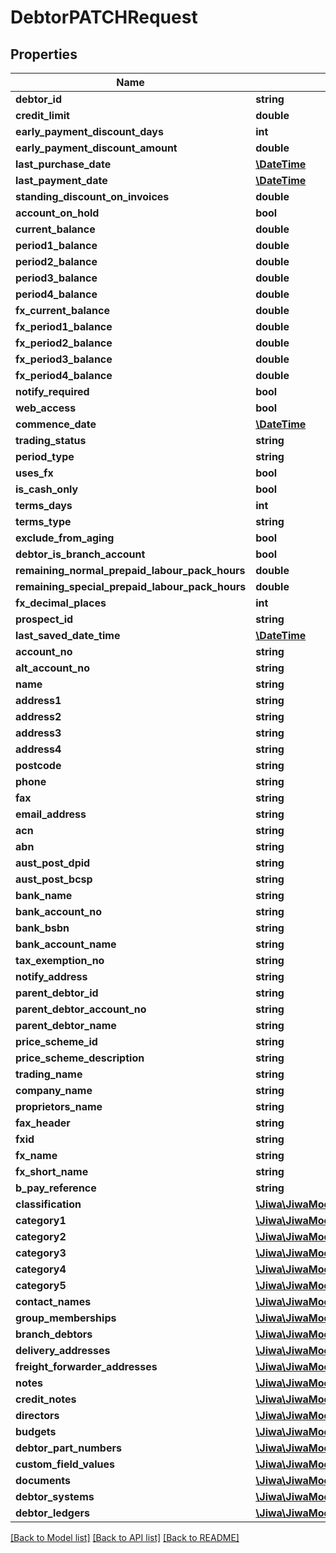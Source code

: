 # DebtorPATCHRequest

## Properties
Name | Type | Description | Notes
------------ | ------------- | ------------- | -------------
**debtor_id** | **string** |  | [optional] 
**credit_limit** | **double** |  | [optional] 
**early_payment_discount_days** | **int** |  | [optional] 
**early_payment_discount_amount** | **double** |  | [optional] 
**last_purchase_date** | [**\DateTime**](\DateTime.md) |  | [optional] 
**last_payment_date** | [**\DateTime**](\DateTime.md) |  | [optional] 
**standing_discount_on_invoices** | **double** |  | [optional] 
**account_on_hold** | **bool** |  | [optional] 
**current_balance** | **double** |  | [optional] 
**period1_balance** | **double** |  | [optional] 
**period2_balance** | **double** |  | [optional] 
**period3_balance** | **double** |  | [optional] 
**period4_balance** | **double** |  | [optional] 
**fx_current_balance** | **double** |  | [optional] 
**fx_period1_balance** | **double** |  | [optional] 
**fx_period2_balance** | **double** |  | [optional] 
**fx_period3_balance** | **double** |  | [optional] 
**fx_period4_balance** | **double** |  | [optional] 
**notify_required** | **bool** |  | [optional] 
**web_access** | **bool** |  | [optional] 
**commence_date** | [**\DateTime**](\DateTime.md) |  | [optional] 
**trading_status** | **string** |  | [optional] 
**period_type** | **string** |  | [optional] 
**uses_fx** | **bool** |  | [optional] 
**is_cash_only** | **bool** |  | [optional] 
**terms_days** | **int** |  | [optional] 
**terms_type** | **string** |  | [optional] 
**exclude_from_aging** | **bool** |  | [optional] 
**debtor_is_branch_account** | **bool** |  | [optional] 
**remaining_normal_prepaid_labour_pack_hours** | **double** |  | [optional] 
**remaining_special_prepaid_labour_pack_hours** | **double** |  | [optional] 
**fx_decimal_places** | **int** |  | [optional] 
**prospect_id** | **string** |  | [optional] 
**last_saved_date_time** | [**\DateTime**](\DateTime.md) |  | [optional] 
**account_no** | **string** |  | [optional] 
**alt_account_no** | **string** |  | [optional] 
**name** | **string** |  | [optional] 
**address1** | **string** |  | [optional] 
**address2** | **string** |  | [optional] 
**address3** | **string** |  | [optional] 
**address4** | **string** |  | [optional] 
**postcode** | **string** |  | [optional] 
**phone** | **string** |  | [optional] 
**fax** | **string** |  | [optional] 
**email_address** | **string** |  | [optional] 
**acn** | **string** |  | [optional] 
**abn** | **string** |  | [optional] 
**aust_post_dpid** | **string** |  | [optional] 
**aust_post_bcsp** | **string** |  | [optional] 
**bank_name** | **string** |  | [optional] 
**bank_account_no** | **string** |  | [optional] 
**bank_bsbn** | **string** |  | [optional] 
**bank_account_name** | **string** |  | [optional] 
**tax_exemption_no** | **string** |  | [optional] 
**notify_address** | **string** |  | [optional] 
**parent_debtor_id** | **string** |  | [optional] 
**parent_debtor_account_no** | **string** |  | [optional] 
**parent_debtor_name** | **string** |  | [optional] 
**price_scheme_id** | **string** |  | [optional] 
**price_scheme_description** | **string** |  | [optional] 
**trading_name** | **string** |  | [optional] 
**company_name** | **string** |  | [optional] 
**proprietors_name** | **string** |  | [optional] 
**fax_header** | **string** |  | [optional] 
**fxid** | **string** |  | [optional] 
**fx_name** | **string** |  | [optional] 
**fx_short_name** | **string** |  | [optional] 
**b_pay_reference** | **string** |  | [optional] 
**classification** | [**\Jiwa\JiwaModel\DebtorClassification**](DebtorClassification.md) |  | [optional] 
**category1** | [**\Jiwa\JiwaModel\DebtorCategory**](DebtorCategory.md) |  | [optional] 
**category2** | [**\Jiwa\JiwaModel\DebtorCategory**](DebtorCategory.md) |  | [optional] 
**category3** | [**\Jiwa\JiwaModel\DebtorCategory**](DebtorCategory.md) |  | [optional] 
**category4** | [**\Jiwa\JiwaModel\DebtorCategory**](DebtorCategory.md) |  | [optional] 
**category5** | [**\Jiwa\JiwaModel\DebtorCategory**](DebtorCategory.md) |  | [optional] 
**contact_names** | [**\Jiwa\JiwaModel\DebtorContactName[]**](DebtorContactName.md) |  | [optional] 
**group_memberships** | [**\Jiwa\JiwaModel\DebtorGroupMembership[]**](DebtorGroupMembership.md) |  | [optional] 
**branch_debtors** | [**\Jiwa\JiwaModel\DebtorBranchDebtor[]**](DebtorBranchDebtor.md) |  | [optional] 
**delivery_addresses** | [**\Jiwa\JiwaModel\DebtorDeliveryAddress[]**](DebtorDeliveryAddress.md) |  | [optional] 
**freight_forwarder_addresses** | [**\Jiwa\JiwaModel\DebtorFreightForwarderAddress[]**](DebtorFreightForwarderAddress.md) |  | [optional] 
**notes** | [**\Jiwa\JiwaModel\Note[]**](Note.md) |  | [optional] 
**credit_notes** | [**\Jiwa\JiwaModel\Note[]**](Note.md) |  | [optional] 
**directors** | [**\Jiwa\JiwaModel\DebtorDirector[]**](DebtorDirector.md) |  | [optional] 
**budgets** | [**\Jiwa\JiwaModel\DebtorBudget[]**](DebtorBudget.md) |  | [optional] 
**debtor_part_numbers** | [**\Jiwa\JiwaModel\DebtorPartNumber[]**](DebtorPartNumber.md) |  | [optional] 
**custom_field_values** | [**\Jiwa\JiwaModel\CustomFieldValue[]**](CustomFieldValue.md) |  | [optional] 
**documents** | [**\Jiwa\JiwaModel\Document[]**](Document.md) |  | [optional] 
**debtor_systems** | [**\Jiwa\JiwaModel\DebtorSystem[]**](DebtorSystem.md) |  | [optional] 
**debtor_ledgers** | [**\Jiwa\JiwaModel\DebtorLedger[]**](DebtorLedger.md) |  | [optional] 

[[Back to Model list]](../README.md#documentation-for-models) [[Back to API list]](../README.md#documentation-for-api-endpoints) [[Back to README]](../README.md)


